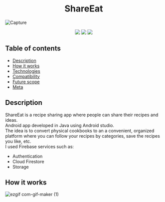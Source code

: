 
<h1 align="center"> ShareEat</h1>


![Capture](https://user-images.githubusercontent.com/68688761/109717211-69885380-7bae-11eb-9936-2455eb072958.PNG)
                                                                                                             
<p align="center">
  <img src="https://img.shields.io/badge/made%20by-AnnaML3011-pink">
  <img src="https://img.shields.io/badge/Java-100%25-pink">
  <img src="https://img.shields.io/badge/android%20studio-4.2-pink">
</p>

## Table of contents
* [Description](#description)
* [How it works](#How-it-works)
* [Technologies](#technologies)
* [Compatibility](#compatibility)
* [Future scope](#future-scope)
* [Meta](#meta)


## Description
ShareEat is a recipe sharing app where people can share their recipes and ideas. \
Android app developed in Java using Android studio.\
The idea is to convert physical cookbooks to an a convenient, organized platform where you can follow your recipes by categories, save the recipes you like, etc. \
I used Firebase services such as: 
* Authentication
* Cloud Firestore
* Storage

## How it works
![ezgif com-gif-maker (1)](https://user-images.githubusercontent.com/68688761/109724317-16b39980-7bb8-11eb-9a76-34ab0d65dc6b.gif)
